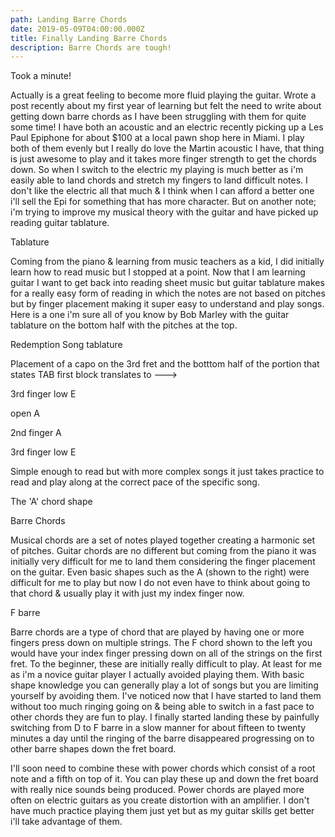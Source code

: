 ```yaml
---
path: Landing Barre Chords
date: 2019-05-09T04:00:00.000Z
title: Finally Landing Barre Chords
description: Barre Chords are tough!
---
```

Took a minute!



Actually is a great feeling to become more fluid playing the guitar. Wrote a post recently about my first year of learning but felt the need to write about getting down barre chords as I have been struggling with them for quite some time! I have both an acoustic and an electric recently picking up a Les Paul Epiphone for about $100 at a local pawn shop here in Miami. I play both of them evenly but I really do love the Martin acoustic I have, that thing is just awesome to play and it takes more finger strength to get the chords down. So when I switch to the electric my playing is much better as i'm easily able to land chords and stretch my fingers to land difficult notes. I don't like the electric all that much & I think when I can afford a better one i'll sell the Epi for something that has more character. But on another note; i'm trying to improve my musical theory with the guitar and have picked up reading guitar tablature.



Tablature



Coming from the piano & learning from music teachers as a kid, I did initially learn how to read music but I stopped at a point. Now that I am learning guitar I want to get back into reading sheet music but guitar tablature makes for a really easy form of reading in which the notes are not based on pitches but by finger placement making it super easy to understand and play songs. Here is a one i'm sure all of you know by Bob Marley with the guitar tablature on the bottom half with the pitches at the top.







Redemption Song tablature



Placement of a capo on the 3rd fret and the botttom half of the portion that states TAB first block translates to --->



3rd finger low E

open A

2nd finger A

3rd finger low E



Simple enough to read but with more complex songs it just takes practice to read and play along at the correct pace of the specific song.







The 'A' chord shape

Barre Chords



Musical chords are a set of notes played together creating a harmonic set of pitches. Guitar chords are no different but coming from the piano it was initially very difficult for me to land them considering the finger placement on the guitar. Even basic shapes such as the A (shown to the right) were difficult for me to play but now I do not even have to think about going to that chord & usually play it with just my index finger now.







F barre



Barre chords are a type of chord that are played by having one or more fingers press down on multiple strings. The F chord shown to the left you would have your index finger pressing down on all of the strings on the first fret. To the beginner, these are initially really difficult to play. At least for me as i'm a novice guitar player I actually avoided playing them. With basic shape knowledge you can generally play a lot of songs but you are limiting yourself by avoiding them. I've noticed now that I have started to land them without too much ringing going on & being able to switch in a fast pace to other chords they are fun to play. I finally started landing these by painfully switching from D to F barre in a slow manner for about fifteen to twenty minutes a day until the ringing of the barre disappeared progressing on to other barre shapes down the fret board.



I'll soon need to combine these with power chords which consist of a root note and a fifth on top of it. You can play these up and down the fret board with really nice sounds being produced. Power chords are played more often on electric guitars as you create distortion with an amplifier. I don't have much practice playing them just yet but as my guitar skills get better i'll take advantage of them.

